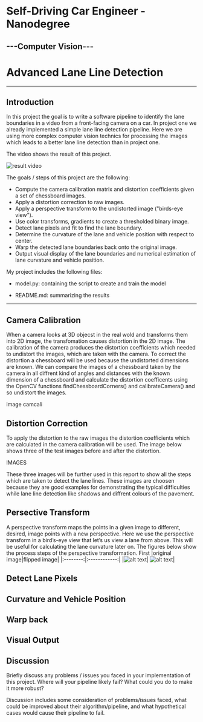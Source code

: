 # **Self-Driving Car Engineer - Nanodegree** 
## ---Computer Vision---
# Advanced Lane Line Detection

---
[//]: # (Image References)

[image1]: ./writeup/left.jpg "left image"
[image2]: ./writeup/center.jpg "center image"
[image3]: ./writeup/right.jpg "right image"
[image4]: ./writeup/woflip.jpg "without flip image"
[image5]: ./writeup/wflip.jpg "with flip image"
[image6]: ./writeup/cropped.jpg "cropped image"
[image7]: ./writeup/nvidia.jpg "NVDIA Architecture"
[image8]: ./writeup/loss.jpg "Output of loss metrics"


## Introduction
In this project the goal is to write a software pipeline to identify the lane boundaries in a video from a front-facing camera on a car. In project one we already implemented a simple lane line detection pipeline. Here we are using more complex computer vision technics for processing the images which leads to a better lane line detection than in project one.

The video shows the result of this project.


![result video](./writeup/run1.gif) 



The goals / steps of this project are the following:

* Compute the camera calibration matrix and distortion coefficients given a set of chessboard images.
* Apply a distortion correction to raw images.
* Apply a perspective transform to the undistorted image ("birds-eye view").
* Use color transforms, gradients to create a thresholded binary image.
* Detect lane pixels and fit to find the lane boundary.
* Determine the curvature of the lane and vehicle position with respect to center.
* Warp the detected lane boundaries back onto the original image.
* Output visual display of the lane boundaries and numerical estimation of lane curvature and vehicle position.


My project includes the following files:
* model.py: containing the script to create and train the model

* README.md: summarizing the results


---
## Camera Calibration
When a camera looks at 3D objecst in the real wold and transforms them into 2D image, the transfomation causes distortion in the 2D image. The calibration of the camera produces the distortion coefficients which needed to undistort the images, which are taken with the camera. To correct the distortion a chessboard will be used because the undistorted dimensions are known. We can compare the images of a chessboard taken by the camera in all diffrent kind of angles and distances with the known dimension of a chessboard and calculate the distortion coefficents using the OpenCV functions findChessboardCorners() and calibrateCamera() and so undistort the images.

image camcali

## Distortion Correction
To apply the distortion to the raw images the distortion coefficients which are calculated in the camera calibration will be used. 
The image below shows three of the test images before and after the distortion.

IMAGES

These three images will be further used in this report to show all the steps which are taken to detect the lane lines. These images are choosen because they are good examples for demonstrating the typical difficulties while lane line detection like shadows and diffrent colours of the pavement. 

## Persective Transform
A perspective transform maps the points in a given image to different, desired, image points with a new perspective. Here we use the perspective transform in a bird’s-eye view that let’s us view a lane from above. This will be useful for calculating the lane curvature later on.
The figures below show the process steps of the perspective transformation.
First 
|original image|flipped image|
|:--------:|:------------:|
|![alt text][image4]| ![alt text][image5]| 


##  Detect Lane Pixels


## Curvature and Vehicle Position

## Warp back

## Visual Output


 ## Discussion
 
Briefly discuss any problems / issues you faced in your implementation of this project. Where will your pipeline likely fail? What could you do to make it more robust?

Discussion includes some consideration of problems/issues faced, what could be improved about their algorithm/pipeline, and what hypothetical cases would cause their pipeline to fail.
 
